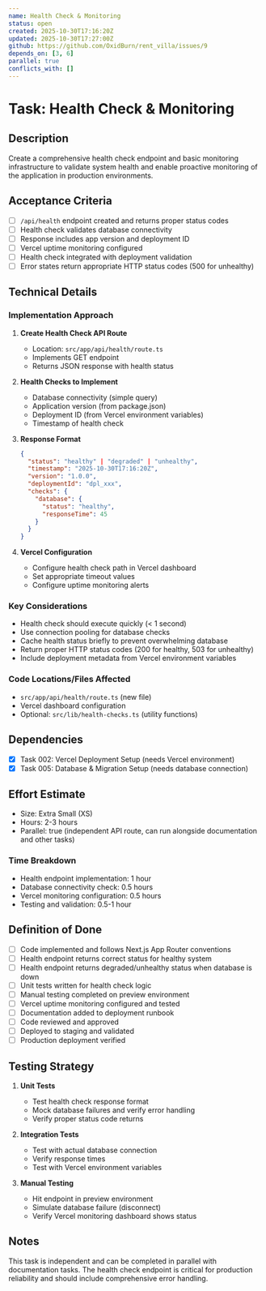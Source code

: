 ```yaml
---
name: Health Check & Monitoring
status: open
created: 2025-10-30T17:16:20Z
updated: 2025-10-30T17:27:00Z
github: https://github.com/OxidBurn/rent_villa/issues/9
depends_on: [3, 6]
parallel: true
conflicts_with: []
---
```


# Task: Health Check & Monitoring

## Description

Create a comprehensive health check endpoint and basic monitoring infrastructure to validate system health and enable proactive monitoring of the application in production environments.

## Acceptance Criteria

- [ ] `/api/health` endpoint created and returns proper status codes
- [ ] Health check validates database connectivity
- [ ] Response includes app version and deployment ID
- [ ] Vercel uptime monitoring configured
- [ ] Health check integrated with deployment validation
- [ ] Error states return appropriate HTTP status codes (500 for unhealthy)

## Technical Details

### Implementation Approach

1. **Create Health Check API Route**
   - Location: `src/app/api/health/route.ts`
   - Implements GET endpoint
   - Returns JSON response with health status

2. **Health Checks to Implement**
   - Database connectivity (simple query)
   - Application version (from package.json)
   - Deployment ID (from Vercel environment variables)
   - Timestamp of health check

3. **Response Format**

   ```json
   {
     "status": "healthy" | "degraded" | "unhealthy",
     "timestamp": "2025-10-30T17:16:20Z",
     "version": "1.0.0",
     "deploymentId": "dpl_xxx",
     "checks": {
       "database": {
         "status": "healthy",
         "responseTime": 45
       }
     }
   }
   ```

4. **Vercel Configuration**
   - Configure health check path in Vercel dashboard
   - Set appropriate timeout values
   - Configure uptime monitoring alerts

### Key Considerations

- Health check should execute quickly (< 1 second)
- Use connection pooling for database checks
- Cache health status briefly to prevent overwhelming database
- Return proper HTTP status codes (200 for healthy, 503 for unhealthy)
- Include deployment metadata from Vercel environment variables

### Code Locations/Files Affected

- `src/app/api/health/route.ts` (new file)
- Vercel dashboard configuration
- Optional: `src/lib/health-checks.ts` (utility functions)

## Dependencies

- [x] Task 002: Vercel Deployment Setup (needs Vercel environment)
- [x] Task 005: Database & Migration Setup (needs database connection)

## Effort Estimate

- Size: Extra Small (XS)
- Hours: 2-3 hours
- Parallel: true (independent API route, can run alongside documentation and other tasks)

### Time Breakdown

- Health endpoint implementation: 1 hour
- Database connectivity check: 0.5 hours
- Vercel monitoring configuration: 0.5 hours
- Testing and validation: 0.5-1 hour

## Definition of Done

- [ ] Code implemented and follows Next.js App Router conventions
- [ ] Health endpoint returns correct status for healthy system
- [ ] Health endpoint returns degraded/unhealthy status when database is down
- [ ] Unit tests written for health check logic
- [ ] Manual testing completed on preview environment
- [ ] Vercel uptime monitoring configured and tested
- [ ] Documentation added to deployment runbook
- [ ] Code reviewed and approved
- [ ] Deployed to staging and validated
- [ ] Production deployment verified

## Testing Strategy

1. **Unit Tests**
   - Test health check response format
   - Mock database failures and verify error handling
   - Verify proper status code returns

2. **Integration Tests**
   - Test with actual database connection
   - Verify response times
   - Test with Vercel environment variables

3. **Manual Testing**
   - Hit endpoint in preview environment
   - Simulate database failure (disconnect)
   - Verify Vercel monitoring dashboard shows status

## Notes

This task is independent and can be completed in parallel with documentation tasks. The health check endpoint is critical for production reliability and should include comprehensive error handling.
